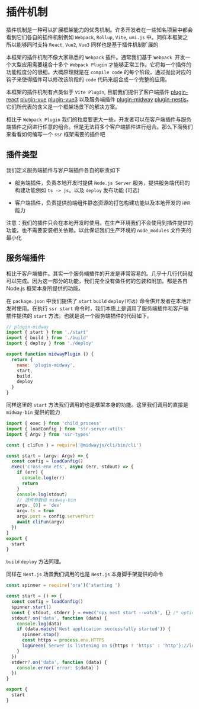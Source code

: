 # 插件机制

插件机制是一种可以扩展框架能力的优秀机制。许多开发者在一些知名项目中都会看到它们各自的插件机制例如 `Webpack`, `Rollup`, `Vite`, `umi.js` 中。同样本框架之所以能够同时支持 `React`, `Vue2`, `Vue3` 同样也是基于插件机制扩展的

本框架的插件机制不像大家熟悉的 `Webpack` 插件。通常我们基于 `Webpack `开发一个大型应用需要组合十多个 `Webpack Plugin` 才能够正常工作。它将每一个插件的功能粒度分的很细。大概原理就是在 `compile code` 的每个阶段，通过抛出对应的钩子来使得插件可以修改该阶段的 `code` 代码来组合成一个完整的应用。

本框架的插件机制有点类似于 `Vite Plugin`, 目前我们提供了客户端插件 [plugin-react](https://github.com/ykfe/ssr/tree/dev/packages/plugin-react) [plugin-vue](https://github.com/ykfe/ssr/tree/dev/packages/plugin-vue) [plugin-vue3](https://github.com/ykfe/ssr/tree/dev/packages/plugin-vue3) 以及服务端插件 [plugin-midway](https://github.com/ykfe/ssr/tree/dev/packages/plugin-midway) [plugin-nestjs](https://github.com/ykfe/ssr/tree/dev/packages/plugin-nestjs)。它们所代表的含义是一个框架场景下的解决方案。

相比于 `Webpack Plugin` 我们的粒度要更大一些。开发者可以在客户端插件与服务端插件之间进行任意的组合。但是无法将多个客户端插件进行组合。那么下面我们来看看如何编写一个 `ssr` 框架需要的插件吧

## 插件类型

我们定义服务端插件与客户端插件各自的职责如下

- 服务端插件，负责本地开发时提供 `Node.js Server` 服务，提供服务端代码的构建功能例如 `ts -> js`。以及 `deploy` 发布功能 (可选)

- 客户端插件，负责提供前端组件静态资源的打包构建功能以及本地开发的 `HMR` 能力

注意：我们的插件只会在本地开发时使用。在生产环境我们不会使用到插件提供的功能，也不需要安装相关依赖。以此保证我们生产环境的 `node_modules` 文件夹的最小化

## 服务端插件

相比于客户端插件。其实一个服务端插件的开发是非常容易的。几乎十几行代码就可以完成。因为这一部分的功能，我们完全没有做任何的包装和附加。都是各自 Node.js 框架本身所提供的功能。

在 `package.json` 中我们提供了 `start` `build` `deploy(可选)` 命令供开发者在本地开发时使用。在执行 `ssr start` 命令时，我们本质上是调用了服务端插件和客户端插件提供的 `start` 方法。也就是说一个服务端插件的代码如下。

```js
// plugin-midway
import { start } from './start'
import { build } from './build'
import { deploy } from './deploy'

export function midwayPlugin () {
  return {
    name: 'plugin-midway',
    start,
    build,
    deploy
  }
}
```

同样这里的 `start` 方法我们调用的也是框架本身的功能。这里我们调用的直接是 `midway-bin` 提供的能力

```js
import { exec } from 'child_process'
import { loadConfig } from 'ssr-server-utils'
import { Argv } from 'ssr-types'

const { cliFun } = require('@midwayjs/cli/bin/cli')

const start = (argv: Argv) => {
  const config = loadConfig()
  exec('cross-env ets', async (err, stdout) => {
    if (err) {
      console.log(err)
      return
    }
    console.log(stdout)
    // 透传参数给 midway-bin
    argv._[0] = 'dev'
    argv.ts = true
    argv.port = config.serverPort
    await cliFun(argv)
  })
}
export {
  start
}
```

`build` `deploy` 方法同理。

同样在 `Nest.js` 场景我们调用的也是 `Nest.js` 本身脚手架提供的命令

```js
const spinner = require('ora')('starting ')

const start = () => {
  const config = loadConfig()
  spinner.start()
  const { stdout, stderr } = exec('npx nest start --watch', {} /* options, [optional] */)
  stdout?.on('data', function (data) {
    console.log(data)
    if (data.match('Nest application successfully started')) {
      spinner.stop()
      const https = process.env.HTTPS
      logGreen(`Server is listening on ${https ? 'https' : 'http'}://localhost:${config.serverPort}`)
    }
  })
  stderr?.on('data', function (data) {
    console.error(`error: ${data}`)
  })
}

export {
  start
}
```